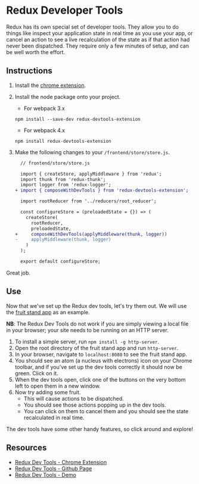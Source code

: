 # Redux Developer Tools

Redux has its own special set of developer tools. They allow you to do things
like inspect your application state in real time as you use your app, or cancel
an action to see a live recalculation of the state as if that action had never
been dispatched. They require only a few minutes of setup, and can be well
worth the effort.

## Instructions

1) Install the [chrome extension][chrome_extension].

2) Install the node package onto your project.

    + For webpack 3.x
    ```Shell
    npm install --save-dev redux-devtools-extension
    ```

    + For webpack 4.x
    ```Shell
    npm install redux-devtools-extension
    ```

3) Make the following changes to your `/frontend/store/store.js`.

    ```diff
      // frontend/store/store.js

      import { createStore, applyMiddleware } from 'redux';
      import thunk from 'redux-thunk';
      import logger from 'redux-logger';
    + import { composeWithDevTools } from 'redux-devtools-extension';

      import rootReducer from '../reducers/root_reducer';

      const configureStore = (preloadedState = {}) => (
        createStore(
          rootReducer,
          preloadedState,
    +     composeWithDevTools(applyMiddleware(thunk, logger))
    -     applyMiddleware(thunk, logger)
        )
      );

      export default configureStore;
    ```

Great job.

## Use

Now that we've set up the Redux dev tools, let's try them out.
We will use the [fruit stand app][fruit_stand] as an example.

**NB**: The Redux Dev Tools do not work if you are simply viewing
a local file in your browser; your site needs to be running on an HTTP server.

1) To install a simple server, run `npm install -g http-server`.
2) Open the root directory of the fruit stand app and run `http-server`.
3) In your browser, navigate to `localhost:8080` to see the fruit stand app.
4) You should see an atom (a nucleus with electrons) icon on your Chrome toolbar,
and if you've set up the dev tools correctly it should now be green. Click on it.
5) When the dev tools open, click one of the buttons on the very bottom left to
open them in a new window.
6) Now try adding some fruit.
    + This will cause actions to be dispatched.
    + You should see those actions popping up in the dev tools.
    + You can click on them to cancel them and you should see the state recalculated in real time.

The dev tools have some other handy features, so click around and explore!

## Resources

* [Redux Dev Tools - Chrome Extension][chrome_extension]
* [Redux Dev Tools - Github Page][react_component]
* [Redux Dev Tools - Demo][redux_demo]

[fruit_stand]: https://github.com/appacademy/curriculum/tree/master/react/demos/fruit_stand_demos/fruit_stand_02
[chrome_extension]: https://chrome.google.com/webstore/detail/redux-devtools/lmhkpmbekcpmknklioeibfkpmmfibljd
[react_component]: https://github.com/gaearon/redux-devtools
[redux_demo]: http://extension.remotedev.io/#demo 